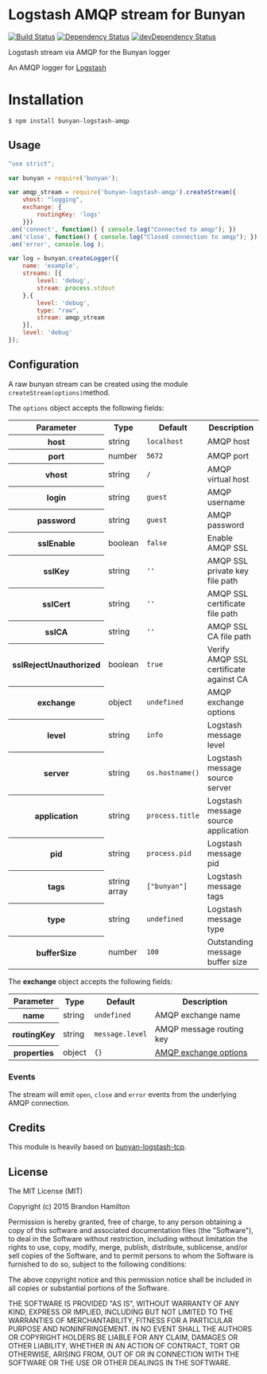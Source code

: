# Logstash AMQP stream for Bunyan

[![Build Status](https://travis-ci.org/brandonhamilton/bunyan-logstash-amqp.svg)](https://travis-ci.org/brandonhamilton/bunyan-logstash-amqp)
[![Dependency Status](https://david-dm.org/brandonhamilton/bunyan-logstash-amqp.svg)](https://david-dm.org/brandonhamilton/bunyan-logstash-amqp)
[![devDependency Status](https://david-dm.org/brandonhamilton/bunyan-logstash-amqp/dev-status.svg)](https://david-dm.org/brandonhamilton/bunyan-logstash-amqp#info=devDependencies)

Logstash stream via AMQP for the Bunyan logger

An AMQP logger for [Logstash](http://logstash.net/docs/1.4.2/inputs/rabbitmq)

# Installation

    $ npm install bunyan-logstash-amqp


## Usage

```javascript
"use strict";

var bunyan = require('bunyan');

var amqp_stream = require('bunyan-logstash-amqp').createStream({
    vhost: "logging",
    exchange: {
        routingKey: 'logs'
    }})
.on('connect', function() { console.log("Connected to amqp"); })
.on('close', function() { console.log("Closed connection to amqp"); })
.on('error', console.log );

var log = bunyan.createLogger({
    name: 'example',
    streams: [{
        level: 'debug',
        stream: process.stdout
    },{
        level: 'debug',
        type: "raw",
        stream: amqp_stream
    }],
    level: 'debug'
});
```

## Configuration

A raw bunyan stream can be created using the module  ``createStream(options)``method.

The ``options`` object accepts the following fields:

<table>
  <tr>
    <th>Parameter</th><th>Type</th><th>Default</th><th>Description</th>
  </tr>
  <tr>
    <th>host</th>
    <td>string</td>
    <td><code>localhost</code></td>
    <td>AMQP host</td>
  </tr>
  <tr>
    <th>port</th>
    <td>number</td>
    <td><code>5672</code></td>
    <td>AMQP port</td>
  </tr>
  <tr>
    <th>vhost</th>
    <td>string</td>
    <td><code>/</code></td>
    <td>AMQP virtual host</td>
  </tr>
  <tr>
    <th>login</th>
    <td>string</td>
    <td><code>guest</code></td>
    <td>AMQP username</td>
  </tr>
  <tr>
    <th>password</th>
    <td>string</td>
    <td><code>guest</code></td>
    <td>AMQP password</td>
  </tr>
  <tr>
    <th>sslEnable</th>
    <td>boolean</td>
    <td><code>false</code></td>
    <td>Enable AMQP SSL</td>
  </tr>
  <tr>
    <th>sslKey</th>
    <td>string</td>
    <td><code>''</code></td>
    <td>AMQP SSL private key file path</td>
  </tr>
  <tr>
    <th>sslCert</th>
    <td>string</td>
    <td><code>''</code></td>
    <td>AMQP SSL certificate file path</td>
  </tr>
  <tr>
    <th>sslCA</th>
    <td>string</td>
    <td><code>''</code></td>
    <td>AMQP SSL CA file path</td>
  </tr>
  <tr>
    <th>sslRejectUnauthorized</th>
    <td>boolean</td>
    <td><code>true</code></td>
    <td>Verify AMQP SSL certificate against CA</td>
  </tr>
  <tr>
    <th>exchange</th>
    <td>object</td>
    <td><code>undefined</code></td>
    <td>AMQP exchange options</td>
  </tr>
  <tr>
    <th>level</th>
    <td>string</td>
    <td><code>info</code></td>
    <td>Logstash message level</td>
  </tr>
  <tr>
    <th>server</th>
    <td>string</td>
    <td><code>os.hostname()</code></td>
    <td>Logstash message source server</td>
  </tr>
  <tr>
    <th>application</th>
    <td>string</td>
    <td><code>process.title</code></td>
    <td>Logstash message source application</td>
  </tr>
  <tr>
    <th>pid</th>
    <td>string</td>
    <td><code>process.pid</code></td>
    <td>Logstash message pid</td>
  </tr>
  <tr>
    <th>tags</th>
    <td>string array</td>
    <td><code>["bunyan"]</code></td>
    <td>Logstash message tags</td>
  </tr>
  <tr>
    <th>type</th>
    <td>string</td>
    <td><code>undefined</code></td>
    <td>Logstash message type</td>
  </tr>
  <tr>
    <th>bufferSize</th>
    <td>number</td>
    <td><code>100</code></td>
    <td>Outstanding message buffer size</td>
  </tr>
</table>

The **exchange** object accepts the following fields:
<table>
  <tr>
    <th>Parameter</th><th>Type</th><th>Default</th><th>Description</th>
  </tr>
  <tr>
    <th>name</th>
    <td>string</td>
    <td><code>undefined</code></td>
    <td>AMQP exchange name</td>
  </tr>
  <tr>
    <th>routingKey</th>
    <td>string</td>
    <td><code>message.level</code></td>
    <td>AMQP message routing key</td>
  </tr>
  <tr>
    <th>properties</th>
    <td>object</td>
    <td><code>{}</code></td>
    <td><a href="https://github.com/postwait/node-amqp/blob/master/README.md#connectionexchangename-options-opencallback" target="_blank">AMQP exchange options</a></td>
  </tr>
</table>

### Events

The stream will emit ``open``, ``close`` and ``error`` events from the underlying AMQP connection.


## Credits

This module is heavily based on [bunyan-logstash-tcp](https://github.com/chris-rock/bunyan-logstash-tcp.git).

## License

The MIT License (MIT)

Copyright (c) 2015 Brandon Hamilton

Permission is hereby granted, free of charge, to any person obtaining a copy
of this software and associated documentation files (the "Software"), to deal
in the Software without restriction, including without limitation the rights
to use, copy, modify, merge, publish, distribute, sublicense, and/or sell
copies of the Software, and to permit persons to whom the Software is
furnished to do so, subject to the following conditions:

The above copyright notice and this permission notice shall be included in all
copies or substantial portions of the Software.

THE SOFTWARE IS PROVIDED "AS IS", WITHOUT WARRANTY OF ANY KIND, EXPRESS OR
IMPLIED, INCLUDING BUT NOT LIMITED TO THE WARRANTIES OF MERCHANTABILITY,
FITNESS FOR A PARTICULAR PURPOSE AND NONINFRINGEMENT. IN NO EVENT SHALL THE
AUTHORS OR COPYRIGHT HOLDERS BE LIABLE FOR ANY CLAIM, DAMAGES OR OTHER
LIABILITY, WHETHER IN AN ACTION OF CONTRACT, TORT OR OTHERWISE, ARISING FROM,
OUT OF OR IN CONNECTION WITH THE SOFTWARE OR THE USE OR OTHER DEALINGS IN THE
SOFTWARE.
